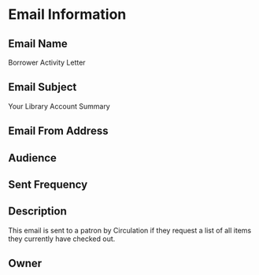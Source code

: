 # Email Information

## Email Name
Borrower Activity Letter

## Email Subject
Your Library Account Summary

## Email From Address

## Audience

## Sent Frequency

## Description
This email is sent to a patron by Circulation if they request a list of all items they currently have checked out.

## Owner

